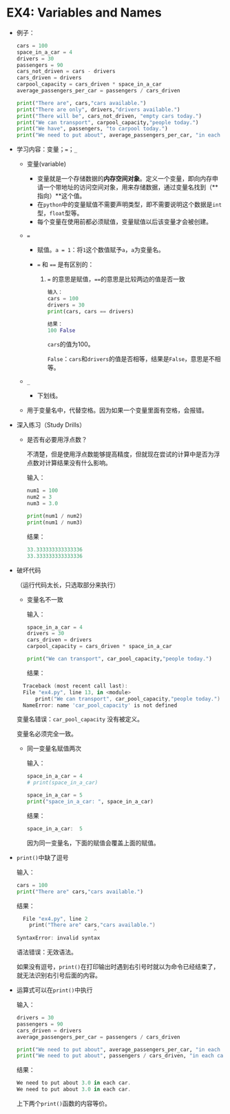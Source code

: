 # EX4: Variables and Names

* 例子：

  ```python
  cars = 100
  space_in_a_car = 4
  drivers = 30
  passengers = 90
  cars_not_driven = cars - drivers
  cars_driven = drivers
  carpool_capacity = cars_driven * space_in_a_car
  average_passengers_per_car = passengers / cars_driven
  
  print("There are", cars,"cars available.")
  print("There are only", drivers,"drivers available.")
  print("There will be", cars_not_driven, "empty cars today.")
  print("We can transport", carpool_capacity,"people today.")
  print("We have", passengers, "to carpool today.")
  print("We need to put about", average_passengers_per_car, "in each car.")
  ```

* 学习内容：变量；`=`；`_`

  * 变量(variable)

    * 变量就是一个存储数据的**内存空间对象**。定义一个变量，即向内存申请一个带地址的访问空间对象，用来存储数据，通过变量名找到（**指向）**这个值。
    * 在`python`中的变量赋值不需要声明类型，即不需要说明这个数据是`int`型，`float`型等。
    * 每个变量在使用前都必须赋值，变量赋值以后该变量才会被创建。

  * `=`

    * 赋值。`a = 1`：将`1`这个数值赋予`a`，`a`为变量名。
    
    * `=` 和 `==` 是有区别的：
    
      1. `=` 的意思是赋值，`==`的意思是比较两边的值是否一致
    
         ```python
         输入：
         cars = 100
         drivers = 30
         print(cars, cars == drivers)
         
         结果：
         100 False
         ```
    
         `cars`的值为100。
    
         `False`：`cars`和`drivers`的值是否相等，结果是`False`，意思是不相等。
    
  * `_`

    * 下划线。
  * 用于变量名中，代替空格。因为如果一个变量里面有空格，会报错。

* 深入练习（Study Drills）

  * 是否有必要用浮点数？

    不清楚，但是使用浮点数能够提高精度，但就现在尝试的计算中是否为浮点数对计算结果没有什么影响。

    输入：

    ```python
    num1 = 100
    num2 = 3
    num3 = 3.0
    
    print(num1 / num2)
    print(num1 / num3)
    ```

    结果：

    ```powershell
    33.333333333333336
    33.333333333333336
    ```

* 破坏代码

  （运行代码太长，只选取部分来执行）

  * 变量名不一致

    输入：
  
    ```python
    space_in_a_car = 4
    drivers = 30
    cars_driven = drivers
    carpool_capacity = cars_driven * space_in_a_car
    
    print("We can transport", car_pool_capacity,"people today.")
    ```
  
    结果：
  
  ```powershell
    Traceback (most recent call last):
    File "ex4.py", line 13, in <module>
        print("We can transport", car_pool_capacity,"people today.")
    NameError: name 'car_pool_capacity' is not defined
    ```

    变量名错误：`car_pool_capacity` 没有被定义。
  
    变量名必须完全一致。

  * 同一变量名赋值两次

    输入：
  
    ```python
    space_in_a_car = 4
    # print(space_in_a_car)
  
    space_in_a_car = 5
    print("space_in_a_car: ", space_in_a_car)
    ```
  
    结果：
  
    ```powershell
    space_in_a_car:  5
    ```
  
    因为同一变量名，下面的赋值会覆盖上面的赋值。
  
* `print()`中缺了逗号
  
  输入：
  
    ```python
    cars = 100
    print("There are" cars,"cars available.")
    ```
  
    结果：
  
    ```powershell
      File "ex4.py", line 2
        print("There are" cars,"cars available.")
                             ^
    SyntaxError: invalid syntax
  ```
    
  语法错误：无效语法。
    
    如果没有逗号，`print()`在打印输出时遇到右引号时就以为命令已经结束了，就无法识别右引号后面的内容。
      
* 运算式可以在`print()`中执行
  
    输入：
  
    ```python 
    drivers = 30
    passengers = 90
    cars_driven = drivers
    average_passengers_per_car = passengers / cars_driven
    
    print("We need to put about", average_passengers_per_car, "in each car.")
    print("We need to put about", passengers / cars_driven, "in each car.")
    ```
    
    结果：
    
    ```powershell
    We need to put about 3.0 in each car.
    We need to put about 3.0 in each car.
    ```
    
    上下两个`print()`函数的内容等价。
    
    
    
    



